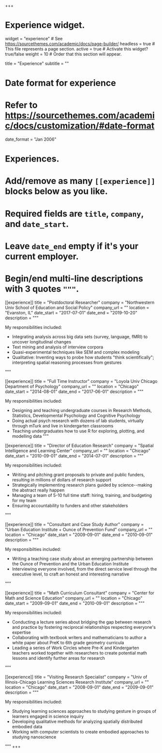 +++
# Experience widget.
widget = "experience"  # See https://sourcethemes.com/academic/docs/page-builder/
headless = true  # This file represents a page section.
active = true  # Activate this widget? true/false
weight = 10  # Order that this section will appear.

title = "Experience"
subtitle = ""

# Date format for experience
#   Refer to https://sourcethemes.com/academic/docs/customization/#date-format
date_format = "Jan 2006"

# Experiences.
#   Add/remove as many `[[experience]]` blocks below as you like.
#   Required fields are `title`, `company`, and `date_start`.
#   Leave `date_end` empty if it's your current employer.
#   Begin/end multi-line descriptions with 3 quotes `"""`.
[[experience]]
  title = "Postdoctoral Researcher"
  company = "Northwestern Univ School of Education and Social Policy"
  company_url = ""
  location = "Evanston, IL"
  date_start = "2017-07-01"
  date_end = "2019-10-20"
  description = """

  My responsibilities included:   

  * Integrating analysis across big data sets (survey, language, fMRI) to uncover longitudinal changes
  * Text mining and analysis of interview corpora  
  * Quasi-experimental techniques like SEM and complex modeling
  * Qualitative: Inventing ways to probe how students "think scientifically"; interpreting spatial reasoning processes from gestures

  """

[[experience]]
  title = "Full Time Instructor"
  company = "Loyola Univ Chicago Department of Psychology"
  company_url = ""
  location = "Chicago"
  date_start = "2014-08-01"
  date_end = "2017-06-01"
  description = """

  My responsibilities included:
  
  * Designing and teaching undergraduate courses in Research Methods, Statistics, Developmental Psychology and Cognitive Psychology
  * Doing actual psych research with dozens of lab students, virtually through mTurk and live in kindergarten classrooms
  * Teaching undergraduates how to use R for exploring, plotting, and modelling data
  """

[[experience]]
  title = "Director of Education Research"
  company = "Spatial Intelligence and Learning Center"
  company_url = ""
  location = "Chicago"
  date_start = "2010-09-01"
  date_end = "2014-07-01"
  description = """
  
  My responsibilities included:
  
  * Writing and pitching grant proposals to private and public funders, resulting in millions of dollars of research support  
  * Strategically implementing research plans guided by science--making the abstract really happen
  * Managing a team of 5-10 full time staff: hiring, training, and budgeting for my team
  * Ensuring accountability to funders and other stakeholders

"""

   [[experience]]
  title = "Consultant and Case Study Author"
  company = "Urban Education Institute + Ounce of Prevention Fund"
  company_url = ""
  location = "Chicago"
  date_start = "2009-09-01"
  date_end = "2010-09-01"
  description = """
  
  My responsibilties included:
  
  * Writing a teaching case study about an emerging partnership between the Ounce of Prevention and the Urban Education Institute
  * Interviewing everyone involved, from the direct service level through the executive level, to craft an honest and interesting narrative

  """
  
  [[experience]]
  title = "Math Curriculum Consultant"
  company = "Center for Math and Science Education"
  company_url = ""
  location = "Chicago"
  date_start = "2009-09-01"
  date_end = "2010-09-01"
  description = """
  
  My responsibilities included:
  
  * Conducting a lecture series about bridging the gap between research and practice by fostering reciprocal relationships respecting everyone's expertise
  * Collaborating with textbook writers and mathematicians to author a white paper about PreK to 6th grade geometry curricula
  * Leading a series of Work Circles where Pre-K and Kindergarten teachers worked together with researchers to create potential math lessons and identify further areas for research
  
  """
  
  [[experience]]
  title = "Visiting Research Specialist"
  company = "Univ of Illinois-Chicago Learning Sciences Research Institute"
  company_url = ""
  location = "Chicago"
  date_start = "2008-09-01"
  date_end = "2009-09-01"
  description = """
  
  My responsibilities included:
  
  * Studying learning sciences approaches to studying gesture in groups of learners engaged in science inquiry
  * Developing qualitative methods for analyzing spatially distributed embodied data
  * Working with computer scientists to create embodied approaches to studying nanoscience
  
  """
+++
